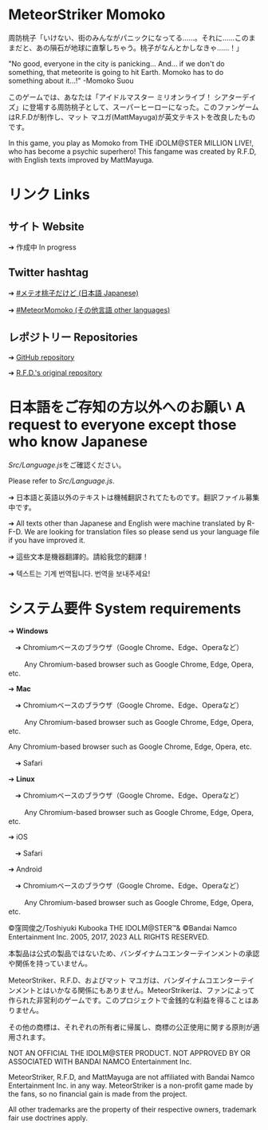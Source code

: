# MeteorStriker Momoko
周防桃子「いけない、街のみんながパニックになってる……。それに……このままだと、あの隕石が地球に直撃しちゃう。桃子がなんとかしなきゃ……！」

"No good, everyone in the city is panicking... And... if we don't do something, that meteorite is going to hit Earth. Momoko has to do something about it...!" -Momoko Suou

このゲームでは、あなたは「アイドルマスター ミリオンライブ！ シアターデイズ」に登場する周防桃子として、スーパーヒーローになった。このファンゲームはR.F.Dが制作し、マット マユガ(MattMayuga)が英文テキストを改良したものです。

In this game, you play as Momoko from THE iDOLM@STER MILLION LIVE!, who has become a psychic superhero! This fangame was created by R.F.D, with English texts improved by MattMayuga.

# リンク Links
## サイト Website

➔ 作成中 In progress

## Twitter hashtag

➔ [#メテオ桃子だけど (日本語 Japanese)](https://twitter.com/hashtag/%E3%83%A1%E3%83%86%E3%82%AA%E6%A1%83%E5%AD%90%E3%81%A0%E3%81%91%E3%81%A9)

➔ [#MeteorMomoko (その他言語 other languages)](https://twitter.com/hashtag/MeteorMomoko)

## レポジトリー Repositories

➔ [GitHub repository](https://github.com/MattMayuga/MeteorStriker)

➔ [R.F.D.'s original repository](https://github.com/R-F-D/MeteorStriker)

# 日本語をご存知の方以外へのお願い A request to everyone except those who know Japanese
*Src/Language.js*をご確認ください。

Please refer to *Src/Language.js*.

➔ 日本語と英語以外のテキストは機械翻訳されてたものです。翻訳ファイル募集中です。

➔ All texts other than Japanese and English were machine translated by R-F-D. We are looking for translation files so please send us your language file if you have improved it.

➔ 這些文本是機器翻譯的。請給我您的翻譯！

➔ 텍스트는 기계 번역됩니다. 번역을 보내주세요!

# システム要件 System requirements

➔ **Windows**

　➔ Chromiumベースのブラウザ（Google Chrome、Edge、Operaなど）
 
　　 Any Chromium-based browser such as Google Chrome, Edge, Opera, etc. 
   
➔ **Mac**

　➔ Chromiumベースのブラウザ（Google Chrome、Edge、Operaなど）
 
　　 Any Chromium-based browser such as Google Chrome, Edge, Opera, etc. 
   
Any Chromium-based browser such as Google Chrome, Edge, Opera, etc. 

　➔ Safari
 
➔ **Linux**

　➔ Chromiumベースのブラウザ（Google Chrome、Edge、Operaなど）
 
　　 Any Chromium-based browser such as Google Chrome, Edge, Opera, etc.
   
➔ iOS

　➔ Safari
 
➔ Android

　➔ Chromiumベースのブラウザ（Google Chrome、Edge、Operaなど）
 
　　 Any Chromium-based browser such as Google Chrome, Edge, Opera, etc. 
   

©窪岡俊之/Toshiyuki Kubooka THE IDOLM@STER™& ©Bandai Namco Entertainment Inc. 2005, 2017, 2023 ALL RIGHTS RESERVED.

本製品は公式の製品ではないため、バンダイナムコエンターテインメントの承認や関係を持っていません。

MeteorStriker、R.F.D、およびマット マユガは、バンダイナムコエンターテインメントとはいかなる関係にもありません。MeteorStrikerは、ファンによって作られた非営利のゲームです。このプロジェクトで金銭的な利益を得ることはありません。

その他の商標は、それぞれの所有者に帰属し、商標の公正使用に関する原則が適用されます。

NOT AN OFFICIAL THE IDOLM@STER PRODUCT. NOT APPROVED BY OR ASSOCIATED WITH BANDAI NAMCO Entertainment Inc.

MeteorStriker, R.F.D, and MattMayuga are not affiliated with Bandai Namco Entertainment Inc. in any way. MeteorStriker is a non-profit game made by the fans, so no financial gain is made from the project.

All other trademarks are the property of their respective owners, trademark fair use doctrines apply.
